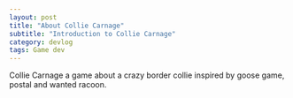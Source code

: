 ```yaml
---
layout: post
title: "About Collie Carnage"
subtitle: "Introduction to Collie Carnage"
category: devlog
tags: Game dev
---
```

Collie Carnage a game about a crazy border collie inspired by goose game, postal and wanted racoon.
